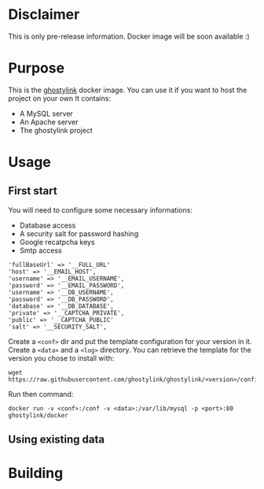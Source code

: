 # Disclaimer
This is only pre-release information. Docker image will be soon available :)

# Purpose
This is the [ghostylink](https://github.com/ghostylink/ghostylink) docker image.
You can use it if you want to host the project on your own
It contains:
* A MySQL server
* An Apache server
* The ghostylink project

# Usage
## First start
You will need to configure some necessary informations:
* Database access
* A security salt for password hashing
* Google recatpcha keys
* Smtp access

```
'fullBaseUrl' => '__FULL_URL'
'host' => '__EMAIL_HOST',
'username' => '__EMAIL_USERNAME',
'password' => '__EMAIL_PASSWORD',
'username' => '__DB_USERNAME',
'password' => '__DB_PASSWORD',
'database' => '__DB_DATABASE',
'private' => '__CAPTCHA_PRIVATE',
'public' => '__CAPTCHA_PUBLIC'
'salt' => '__SECURITY_SALT',
```

Create a `<conf>` dir and put the template configuration for your version
in it. Create a `<data>` and a `<log>` directory.
You can retrieve the template for the version you chose to install with:
```
wget https://raw.githubusercontent.com/ghostylink/ghostylink/<version>/config/prod/app_prod_template.php
```

Run then command:
```
docker run -v <conf>:/conf -v <data>:/var/lib/mysql -p <port>:80 ghostylink/docker
```

## Using existing data

# Building
